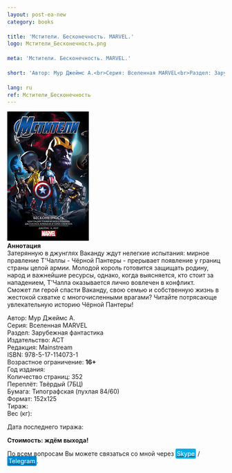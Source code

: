 ```yaml
---
layout: post-ea-new
category: books

title: 'Мстители. Бесконечность. MARVEL.'
logo: Мстители_Бесконечность.png

meta: 'Мстители. Бесконечность. MARVEL.'

short: 'Автор: Мур Джеймс А.<br>Серия: Вселенная MARVEL<br>Раздел: Зарубежная фантастика<br>Издательство: АСТ<br>Редакция: Mainstream<br>ISBN: 978-5-17-114073-1<br>Возрастное ограничение: 16+'

lang: ru
ref: Мстители_Бесконечность
---
```


<a data-fancybox="gallery" href="/img/books/Мстители_Бесконечность.png"><img src="/img/books/Мстители_Бесконечность.png" alt=""></a>  
**Аннотация**  
Затерянную в джунглях Ваканду ждут нелегкие испытания: мирное правление Т'Чаллы - Чёрной Пантеры - прерывает появление у границ страны целой армии. Молодой король готовится защищать родину, народ и важнейшие ресурсы, однако, когда выясняется, кто стоит за нападением, Т'Чалла оказывается лично вовлечен в конфликт.  
Сможет ли герой спасти Ваканду, свою семью и собственную жизнь в жестокой схватке с многочисленными врагами? Читайте потрясающе увлекательную историю Чёрной Пантеры!

Автор: Мур Джеймс А.  
Серия: Вселенная MARVEL  
Раздел: Зарубежная фантастика  
Издательство: АСТ  
Редакция: Mainstream  
ISBN: 978-5-17-114073-1  
Возрастное ограничение: **16+**  
Год издания:  
Количество страниц: 352  
Переплёт: Твёрдый  (7БЦ)  
Бумага: Типографская (пухлая 84/60)  
Формат: 152х125  
Тираж:  
Вес (кг):

Дата последнего тиража:

**Стоимость: ждём выхода!**

По всем вопросам Вы можете связаться со мной через <a href="skype:chutkoy89?call" target="_blank"><span style="background-color:#00aff0; color:white; padding:3px; border-radius: 3px">Skype</span></a> / <a href="https://t.me/chutkoy" target="_blank"><span style="background-color:#0088cc; color:white; padding:3px; border-radius: 3px">Telegram</span></a>.
